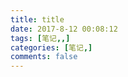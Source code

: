 ```yaml
---
title: title
date: 2017-8-12 00:08:12
tags: [笔记,,]
categories: [笔记,]
comments: false
---
```


<!--more-->